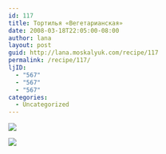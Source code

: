 ```yaml
---
id: 117
title: Тортилья «Вегетарианская»
date: 2008-03-18T22:05:00-08:00
author: lana
layout: post
guid: http://lana.moskalyuk.com/recipe/117
permalink: /recipe/117/
ljID:
  - "567"
  - "567"
  - "567"
categories:
  - Uncategorized
---
```

![](http://farm4.static.flickr.com/3233/2345042486_4de54e6b6a.jpg?v=0)

![](http://farm3.static.flickr.com/2142/2345043636_f840c8c3fa.jpg?v=0)